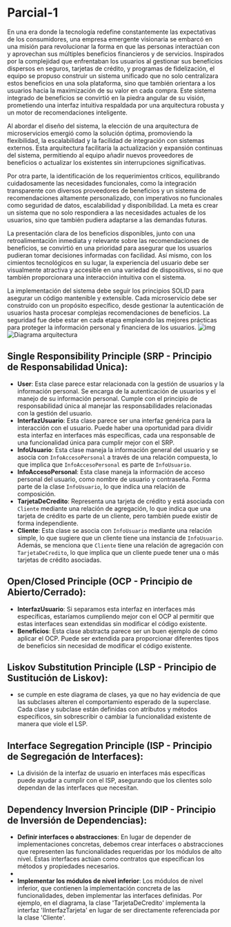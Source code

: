 # Parcial-1

En una era donde la tecnología redefine constantemente las expectativas de los consumidores, una empresa emergente visionaria se embarcó en una misión para revolucionar la forma en que las personas interactúan con y aprovechan sus múltiples beneficios financieros y de servicios. Inspirados por la complejidad que enfrentaban los usuarios al gestionar sus beneficios dispersos en seguros, tarjetas de crédito, y programas de fidelización, el equipo se propuso construir un sistema unificado que no solo centralizara estos beneficios en una sola plataforma, sino que también orientara a los usuarios hacia la maximización de su valor en cada compra. Este sistema integrado de beneficios se convirtió en la piedra angular de su visión, prometiendo una interfaz intuitiva respaldada por una arquitectura robusta y un motor de recomendaciones inteligente.

Al abordar el diseño del sistema, la elección de una arquitectura de microservicios emergió como la solución óptima, promoviendo la flexibilidad, la escalabilidad y la facilidad de integración con sistemas externos. Esta arquitectura facilitaría la actualización y expansión continuas del sistema, permitiendo al equipo añadir nuevos proveedores de beneficios o actualizar los existentes sin interrupciones significativas.

Por otra parte, la identificación de los requerimientos críticos, equilibrando cuidadosamente las necesidades funcionales, como la integración transparente con diversos proveedores de beneficios y un sistema de recomendaciones altamente personalizado, con imperativos no funcionales como seguridad de datos, escalabilidad y disponibilidad. La meta es crear un sistema que no solo respondiera a las necesidades actuales de los usuarios, sino que también pudiera adaptarse a las demandas futuras.

La presentación clara de los beneficios disponibles, junto con una retroalimentación inmediata y relevante sobre las recomendaciones de beneficios, se convirtió en una prioridad para asegurar que los usuarios pudieran tomar decisiones informadas con facilidad. Así mismo, con los cimientos tecnológicos en su lugar, la experiencia del usuario debe ser visualmente atractiva y accesible en una variedad de dispositivos, si no que también proporcionara una interacción intuitiva con el sistema.

La implementación del sistema debe seguir los principios SOLID para asegurar un código mantenible y extensible. Cada microservicio debe ser construido con un propósito específico, desde gestionar la autenticación de usuarios hasta procesar complejas recomendaciones de beneficios. La seguridad fue debe estar en cada etapa empleando las mejores prácticas para proteger la información personal y financiera de los usuarios.
![img](https://github.com/kalethabh/Parcial-1/assets/113316840/ba8027f1-7b37-4521-97dd-d5d12534718b)
![Diagrama arquitectura](https://github.com/kalethabh/Parcial-1/assets/113316840/ea550db8-c495-4f7f-a3a9-00130fada740)


## Single Responsibility Principle (SRP - Principio de Responsabilidad Única):

- **User**: Esta clase parece estar relacionada con la gestión de usuarios y la información personal. Se encarga de la autenticación de usuarios y el manejo de su información personal. Cumple con el principio de responsabilidad única al manejar las responsabilidades relacionadas con la gestión del usuario.
- **InterfazUsuario**: Esta clase parece ser una interfaz genérica para la interacción con el usuario. Puede haber una oportunidad para dividir esta interfaz en interfaces más específicas, cada una responsable de una funcionalidad única para cumplir mejor con el SRP.
- **InfoUsuario**: Esta clase maneja la información general del usuario y se asocia con `InfoAccesoPersonal` a través de una relación compuesta, lo que implica que `InfoAccesoPersonal` es parte de `InfoUsuario`.
- **InfoAccesoPersonal**: Esta clase maneja la información de acceso personal del usuario, como nombre de usuario y contraseña. Forma parte de la clase `InfoUsuario`, lo que indica una relación de composición.
- **TarjetaDeCredito**: Representa una tarjeta de crédito y está asociada con `Cliente` mediante una relación de agregación, lo que indica que una tarjeta de crédito es parte de un cliente, pero también puede existir de forma independiente.
- **Cliente**: Esta clase se asocia con `InfoUsuario` mediante una relación simple, lo que sugiere que un cliente tiene una instancia de `InfoUsuario`. Además, se menciona que `Cliente` tiene una relación de agregación con `TarjetaDeCredito`, lo que implica que un cliente puede tener una o más tarjetas de crédito asociadas.

## Open/Closed Principle (OCP - Principio de Abierto/Cerrado):

- **InterfazUsuario**: Si separamos esta interfaz en interfaces más específicas, estaríamos cumpliendo mejor con el OCP al permitir que estas interfaces sean extendidas sin modificar el código existente.
- **Beneficios**: Esta clase abstracta parece ser un buen ejemplo de cómo aplicar el OCP. Puede ser extendida para proporcionar diferentes tipos de beneficios sin necesidad de modificar el código existente.

## Liskov Substitution Principle (LSP - Principio de Sustitución de Liskov):

- se cumple en este diagrama de clases, ya que no hay evidencia de que las subclases alteren el comportamiento esperado de la superclase. Cada clase y subclase están definidas con atributos y métodos específicos, sin sobrescribir o cambiar la funcionalidad existente de manera que viole el LSP.

## Interface Segregation Principle (ISP - Principio de Segregación de Interfaces):

- La división de la interfaz de usuario en interfaces más específicas puede ayudar a cumplir con el ISP, asegurando que los clientes solo dependan de las interfaces que necesitan.

## Dependency Inversion Principle (DIP - Principio de Inversión de Dependencias):

- **Definir interfaces o abstracciones**: En lugar de depender de implementaciones concretas, debemos crear interfaces o abstracciones que representen las funcionalidades requeridas por los módulos de alto nivel. Estas interfaces actúan como contratos que especifican los métodos y propiedades necesarios.
- 
- **Implementar los módulos de nivel inferior**: Los módulos de nivel inferior, que contienen la implementación concreta de las funcionalidades, deben implementar las interfaces definidas. Por ejemplo, en el diagrama, la clase 'TarjetaDeCredito' implementa la interfaz 'IInterfazTarjeta' en lugar de ser directamente referenciada por la clase 'Cliente'.
